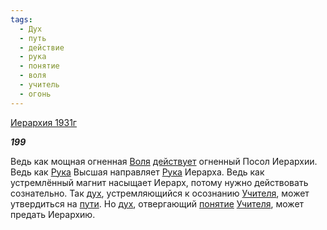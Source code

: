 ```yaml
---
tags:
  - Дух
  - путь
  - действие
  - рука
  - понятие
  - воля
  - учитель
  - огонь
---
```

[Иерархия 1931г](https://127.0.0.1:4002/agni/1931)

___199___

Ведь как мощная огненная [Воля](../../../tags/#воля) [действует](../../../tags/#действие) огненный Посол Иерархии. Ведь как [Рука](../../../tags/#рука) Высшая направляет [Рука](../../../tags/#рука) Иерарха. Ведь как устремлённый магнит насыщает Иерарх, потому нужно действовать сознательно. Так [дух](../../../tags/#Дух), устремляющийся к осознанию [Учителя](../../../tags/#учитель), может утвердиться на [пути](../../../tags/#путь). Но [дух](../../../tags/#Дух), отвергающий [понятие](../../../tags/#понятие) [Учителя](../../../tags/#учитель), может предать Иерархию.   

   

